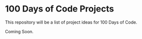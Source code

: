 # 100 Days of Code Projects
This repository will be a list of project ideas for 100 Days of Code.

Coming Soon.
